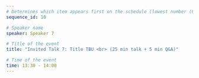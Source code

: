 ```yaml
---
# Determines which item appears first on the schedule (lowest number (0) appears first)
sequence_id: 10

# Speaker name
speaker: Speaker 7

# Title of the event
title: "Invited Talk 7: Title TBU <br> (25 min talk + 5 min Q&A)"

# Time of the event
time: 13:30 - 14:00
---
```

